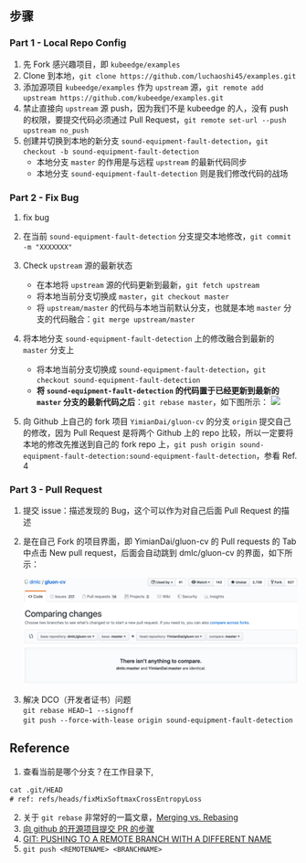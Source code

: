 
## 步骤

### Part 1 - Local Repo Config 

1. 先 Fork 感兴趣项目，即 `kubeedge/examples`
2. Clone 到本地，`git clone https://github.com/luchaoshi45/examples.git`
3. 添加源项目 `kubeedge/examples` 作为 `upstream` 源，`git remote add upstream https://github.com/kubeedge/examples.git`
4. 禁止直接向 `upstream` 源 push，因为我们不是 kubeedge 的人，没有 push 的权限，要提交代码必须通过 Pull Request，`git remote set-url --push upstream no_push`
3. 创建并切换到本地的新分支 `sound-equipment-fault-detection`，`git checkout -b sound-equipment-fault-detection`
    + 本地分支 `master` 的作用是与远程 `upstream` 的最新代码同步
    + 本地分支 `sound-equipment-fault-detection` 则是我们修改代码的战场

### Part 2 - Fix Bug 

1. fix bug
2. 在当前 `sound-equipment-fault-detection` 分支提交本地修改，`git commit -m "XXXXXXX"`
3. Check `upstream` 源的最新状态
    + 在本地将 `upstream` 源的代码更新到最新，`git fetch upstream`
    + 将本地当前分支切换成 `master`，`git checkout master`
    + 将 `upstream/master` 的代码与本地当前默认分支，也就是本地 `master` 分支的代码融合：`git merge upstream/master`
4. 将本地分支 `sound-equipment-fault-detection` 上的修改融合到最新的 `master` 分支上
    + 将本地当前分支切换成 `sound-equipment-fault-detection`，`git checkout sound-equipment-fault-detection`
    + **将 `sound-equipment-fault-detection` 的代码置于已经更新到最新的 `master` 分支的最新代码之后**：`git rebase master`，如下图所示：
        <img src="https://www.atlassian.com/dam/jcr:5b153a22-38be-40d0-aec8-5f2fffc771e5/03.svg" width="600px">

5. 向 Github 上自己的 fork 项目 `YimianDai/gluon-cv` 的分支 `origin` 提交自己的修改，因为 Pull Request 是将两个 Github 上的 repo 比较，所以一定要将本地的修改先推送到自己的 fork repo 上，`git push origin sound-equipment-fault-detection:sound-equipment-fault-detection`，参看 Ref. 4
   


### Part 3 - Pull Request 

1. 提交 issue：描述发现的 Bug，这个可以作为对自己后面 Pull Request 的描述
2. 是在自己 Fork 的项目界面，即 YimianDai/gluon-cv 的 Pull requests 的 Tab 中点击 New pull request，后面会自动跳到 dmlc/gluon-cv 的界面，如下所示：

    <img src="https://raw.githubusercontent.com/YimianDai/images/master/Pull-PR-Empty.png" width="700px">

3. 解决 DCO（开发者证书）问题
<br> `git rebase HEAD~1 --signoff`
<br> `git push --force-with-lease origin sound-equipment-fault-detection`
## Reference

1. 查看当前是哪个分支？在工作目录下, 
```shell
cat .git/HEAD
# ref: refs/heads/fixMixSoftmaxCrossEntropyLoss
```
2. 关于 `git rebase` 非常好的一篇文章，[Merging vs. Rebasing](https://www.atlassian.com/git/tutorials/merging-vs-rebasing)
3. [向 github 的开源项目提交 PR 的步骤](https://blog.csdn.net/u010857876/article/details/79035876)
4. [GIT: PUSHING TO A REMOTE BRANCH WITH A DIFFERENT NAME](https://penandpants.com/2013/02/07/git-pushing-to-a-remote-branch-with-a-different-name/)
5. `git push <REMOTENAME> <BRANCHNAME>`
